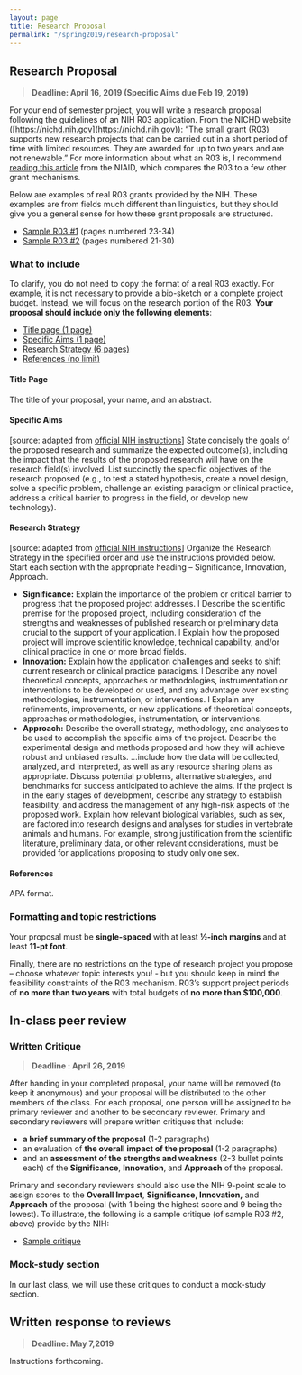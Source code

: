```yaml
---
layout: page
title: Research Proposal
permalink: "/spring2019/research-proposal"
---
```


## Research Proposal

> **Deadline: April 16, 2019 (Specific Aims due Feb 19, 2019)**

For your end of semester project, you will write a research proposal following the guidelines of an NIH R03 application. From the NICHD website ([https://nichd.nih.gov](https://nichd.nih.gov)): “The small grant (R03) supports new research projects that can be carried out in a short period of time with limited resources.  They are awarded for up to two years and are not renewable.”  For more information about what an R03 is, I recommend [reading this article](https://www.niaid.nih.gov/grants-contracts/research-project-grants) from the NIAID, which compares the R03 to a few other grant mechanisms.

Below are examples of real R03 grants provided by the NIH.  These examples are from fields much different than linguistics, but they should give you a general sense for how these grant proposals are structured.

* [Sample R03 #1](https://www.niaid.nih.gov/sites/default/files/1r03ai111416-01_karplus_sample_app.pdf) (pages numbered 23-34)
* [Sample R03 #2](https://www.niaid.nih.gov/sites/default/files/1r03ai111015-01_rappleye_full.pdf) (pages numbered 21-30)

### What to include
To clarify, you do not need to copy the format of a real R03 exactly.  For example, it is not necessary to provide a bio-sketch or a complete project budget.  Instead, we will focus on the research portion of the R03.  **Your proposal should include only the following elements**:

* [Title page (1 page)](#title-page)
* [Specific Aims (1 page)](#specific-aims)
* [Research Strategy (6 pages)](#research-strategy)
* [References (no limit)](#references)

#### Title Page
The title of your proposal, your name, and an abstract. 

#### Specific Aims
[source: adapted from [official NIH instructions](https://grants.nih.gov/grants/how-to-apply-application-guide/forms-d/research-forms-d.pdf)] State concisely the goals of the proposed research and summarize the expected outcome(s), including the impact that the results of the proposed research will have on the research field(s) involved. List succinctly the specific objectives of the research proposed (e.g., to test a stated hypothesis, create a novel design, solve a specific problem, challenge an existing paradigm or clinical practice, address a critical barrier to progress in the field, or develop new technology).  

#### Research Strategy
[source: adapted from [official NIH instructions](https://grants.nih.gov/grants/how-to-apply-application-guide/forms-d/research-forms-d.pdf)] Organize the Research Strategy in the specified order and use the instructions provided below. Start each section with the appropriate heading – Significance, Innovation, Approach.    
* **Significance:** Explain the importance of the problem or critical barrier to progress that the proposed project addresses. l Describe the scientific premise for the proposed project, including consideration of the strengths and weaknesses of published research or preliminary data crucial to the support of your application. l Explain how the proposed project will improve scientific knowledge, technical capability, and/or clinical practice in one or more broad fields.
* **Innovation:** Explain how the application challenges and seeks to shift current research or clinical practice paradigms. l Describe any novel theoretical concepts, approaches or methodologies, instrumentation or interventions to be developed or used, and any advantage over existing methodologies, instrumentation, or interventions. l Explain any refinements, improvements, or new applications of theoretical concepts, approaches or methodologies, instrumentation, or interventions.
* **Approach:** Describe the overall strategy, methodology, and analyses to be used to accomplish the specific aims of the project. Describe the experimental design and methods proposed  and how they will achieve robust and unbiased results. …include how the data will be collected, analyzed, and interpreted, as well as any resource sharing plans as appropriate.  Discuss potential problems, alternative strategies, and benchmarks for success anticipated to achieve the aims.  If the project is in the early stages of development, describe any strategy to establish feasibility, and address the management of any high-risk aspects of the proposed work. Explain how relevant biological variables, such as sex, are factored into research designs and analyses for studies in vertebrate animals and humans. For example, strong justification from the scientific literature, preliminary data, or other relevant considerations, must be provided for applications proposing to study only one sex.

#### References
APA format.

###  Formatting and topic restrictions
Your proposal must be **single-spaced** with at least **½-inch margins** and at least **11-pt font**.

Finally, there are no restrictions on the type of research project you propose – choose whatever topic interests you! - but you should keep in mind the feasibility constraints of the R03 mechanism.  R03’s support project periods of **no more than two years** with total budgets of **no more than $100,000**.

## In-class peer review

### Written Critique

> **Deadline : April 26, 2019**

After handing in your completed proposal, your name will be removed (to keep it anonymous) and your proposal will be distributed to the other members of the class.  For each proposal, one person will be assigned to be primary reviewer and another to be secondary reviewer.  Primary and secondary reviewers will prepare written critiques that include:
*  **a brief summary of the proposal** (1-2 paragraphs)
* an evaluation of **the overall impact of the proposal** (1-2 paragraphs)
* and an **assessment of the strengths and weakness** (2-3 bullet points each) of the **Significance**, **Innovation**, and **Approach** of the proposal.

Primary and secondary reviewers should also use the NIH 9-point scale to assign scores to the **Overall Impact**, **Significance, Innovation,** and **Approach** of the proposal (with 1 being the highest score and 9 being the lowest).  To illustrate, the following is a sample critique (of sample R03 #2, above) provide by the NIH:

* [Sample critique](https://www.niaid.nih.gov/sites/default/files/1r03ai111015-01_rappleye_ss.pdf)

### Mock-study section

In our last class, we will use these critiques to conduct a mock-study section.

## Written response to reviews

> **Deadline: May 7,2019**

Instructions forthcoming.
<!--stackedit_data:
eyJoaXN0b3J5IjpbMTM0NzQzMzExLDEwMzg1NjY4MjAsLTE0OT
cyMjQ4MzcsLTU1NzM4NTk0MiwxMDUzMzkyNjAwLC04MjM5MTM2
NiwtMjEzOTkxNTE2LDE3MjEyOTkxNl19
-->